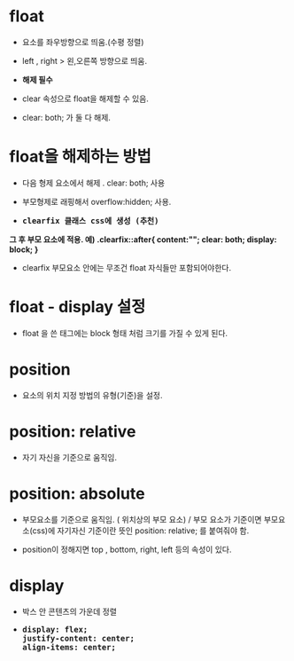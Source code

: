 # float

- 요소를 좌우방향으로 띄움.(수평 정렬)

- left , right > 왼,오른쪽 방향으로 띄움.

- <strong>해제 필수</strong>

- clear 속성으로 float을 해제할 수 있음.

- clear: both; 가 둘 다 해제.

# float을 해제하는 방법

- 다음 형제 요소에서 해제 . clear: both; 사용

- 부모형제로 래핑해서 overflow:hidden; 사용. 

- <pre><strong>clearfix 클래스 css에 생성 (추천)
그 후 부모 요소에 적용.
예) .clearfix::after{
               content:"";
               clear: both;
               display: block; }</strong></pre>

- clearfix 부모요소 안에는 무조건 float 자식들만 포함되어야한다.

# float - display 설정

- float 을 쓴 태그에는 block 형태 처럼 크기를 가질 수 있게 된다.

# position

- 요소의 위치 지정 방법의 유형(기준)을 설정.

# position: relative 
- 자기 자신을 기준으로 움직임.

# position: absolute 
- 부모요소를 기준으로 움직임. ( 위치상의 부모 요소) / 부모 요소가 기준이면  부모요소(css)에 자기자신 기준이란 뜻인 position: relative; 를 붙여줘야 함.

- position이 정해지면 top , bottom, right, left 등의 속성이 있다.


# display

- 박스 안 콘텐츠의 가운데 정렬
- <pre><strong>display: flex;
  justify-content: center;
  align-items: center;</strong></pre>

